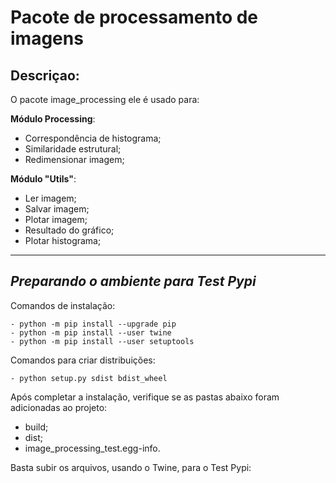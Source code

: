 # Pacote de processamento de imagens



## **Descriçao**:
O pacote image_processing ele é usado para:

**Módulo Processing**:

* Correspondência de histograma;
* Similaridade estrutural;
* Redimensionar imagem;

**Módulo "Utils"**:

* Ler imagem;
* Salvar imagem;
* Plotar imagem;
* Resultado do gráfico;
* Plotar histograma;

-----------------------------------------
## *Preparando o ambiente para Test Pypi*

Comandos de instalação:

```
- python -m pip install --upgrade pip
- python -m pip install --user twine
- python -m pip install --user setuptools
```
Comandos para criar distribuições:

````
- python setup.py sdist bdist_wheel
````

 Após completar a instalação, verifique se as pastas abaixo foram adicionadas ao projeto:
  *  build;
  *  dist;
  *  image_processing_test.egg-info.

Basta subir os arquivos, usando o Twine, para o Test Pypi:
